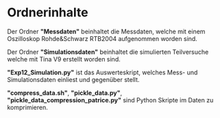 # Ordnerinhalte

Der Ordner **"Messdaten"** beinhaltet die Messdaten, welche mit einem Oszilloskop Rohde&Schwarz RTB2004 aufgenommen worden sind.

Der Ordner **"Simulationsdaten"** beinhaltet die simulierten Teilversuche welche mit Tina V9 erstellt worden sind.

**"Exp12_Simulation.py"** ist das Auswerteskript, welches Mess- und Simulationsdaten einliest und gegenüber stellt.

**"compress_data.sh"**, **"pickle_data.py"**, **"pickle_data_compression_patrice.py"** sind Python Skripte im Daten zu komprimieren.
